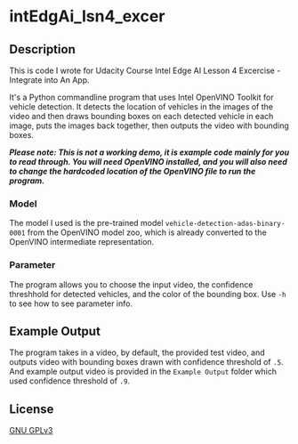 # intEdgAi_lsn4_excer
## Description
This is code I wrote for Udacity Course Intel Edge AI Lesson 4 Excercise - Integrate into An App.

It's a Python commandline program that uses Intel OpenVINO Toolkit for vehicle detection. It detects the location of vehicles in the images of the video and then draws bounding boxes on each detected vehicle in each image, puts the images back together, then outputs the video with bounding boxes.

***Please note: This is not a working demo, it is example code mainly for you to read through.
You will need OpenVINO installed, and you will also need to change the hardcoded location of the OpenVINO file to run the program.***

### Model
The model I used is the pre-trained model `vehicle-detection-adas-binary-0001` from the OpenVINO model zoo, which is already converted to the OpenVINO intermediate representation.

### Parameter
The program allows you to choose the input video, the confidence threshhold for detected vehicles, and the color of the bounding box. Use `-h` to see how to see parameter info.

## Example Output
The program takes in a video, by default, the provided test video, and outputs video with bounding boxes drawn with confidence threshold of `.5`. And example output video is provided in the `Example Output` folder which used confidence threshold of `.9`.

## License

[GNU GPLv3](https://choosealicense.com/licenses/gpl-3.0/)

